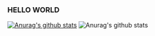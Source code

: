 ### HELLO WORLD
[![Anurag's github stats](https://github-readme-stats.vercel.app/api?username=jiekeith&show_icons=true&theme=radical)](https://github.com/anuraghazra/github-readme-stats)
![Anurag's github stats](https://github-readme-stats.vercel.app/api?username=anuraghazra&count_private=true)
<!--
**jiekeith/jiekeith** is a ✨ _special_ ✨ repository because its `README.md` (this file) appears on your GitHub profile.

Here are some ideas to get you started:

- 🔭 I’m currently working on ...
- 🌱 I’m currently learning ...
- 👯 I’m looking to collaborate on ...
- 🤔 I’m looking for help with ...
- 💬 Ask me about ...
- 📫 How to reach me: ...
- 😄 Pronouns: ...
- ⚡ Fun fact: ...
-->
